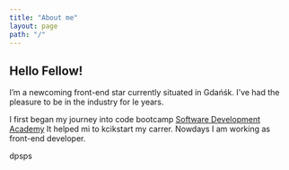 ```yaml
---
title: "About me"
layout: page
path: "/"
---
```


## Hello Fellow!
I’m a newcoming front-end star currently situated in Gdańśk. I’ve had the pleasure to be in the industry for le years.

I first began my journey into code bootcamp [Software Development Academy](http://sdacademy.pl) It helped mi to kcikstart my carrer.
Nowdays I am working as front-end developer.


<p className="sadsad">dpsps</p>


